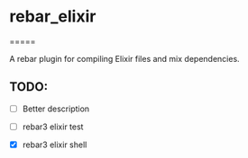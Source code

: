 # rebar_elixir
=====

A rebar plugin for compiling Elixir files and mix dependencies.

## TODO:
- [ ] Better description
- [ ] rebar3 elixir test
- [x] rebar3 elixir shell

